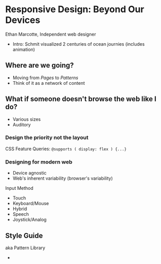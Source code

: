 # Responsive Design: Beyond Our Devices

Ethan Marcotte, Independent web designer

- Intro: Schmit visualized 2 centuries of ocean journies (includes animation)

## Where are we going?

- Moving from *Pages* to *Patterns*
- Think of it as a network of content

## What if someone doesn't browse the web like I do?

- Various sizes
- Auditory

### Design the priority not the layout

CSS Feature Queries: `@supports ( display: flex ) {...}`

### Designing for modern web

- Device agnostic
- Web's inherent variability (browser's variability)

Input Method

- Touch
- Keyboard/Mouse
- Hybrid
- Speech
- Joystick/Analog

## Style Guide

aka Pattern Library

- 